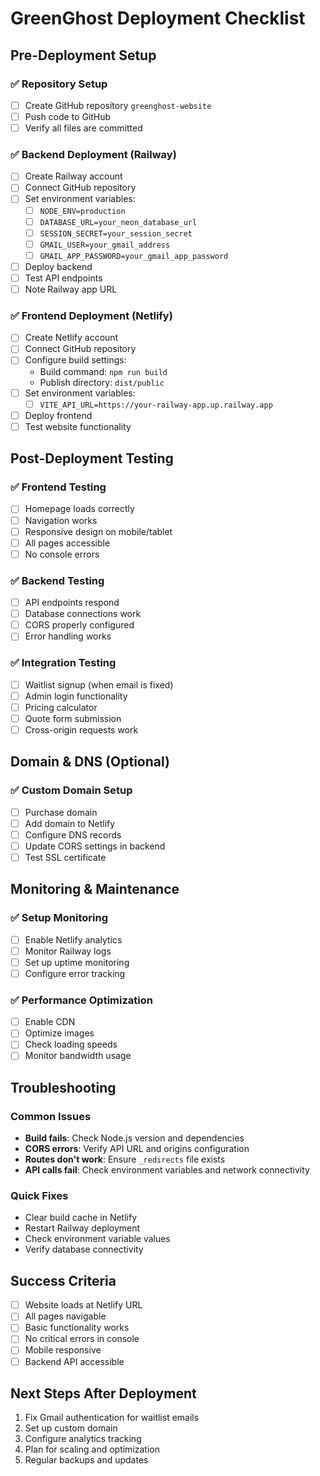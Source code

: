 # GreenGhost Deployment Checklist

## Pre-Deployment Setup

### ✅ Repository Setup
- [ ] Create GitHub repository `greenghost-website`
- [ ] Push code to GitHub
- [ ] Verify all files are committed

### ✅ Backend Deployment (Railway)
- [ ] Create Railway account
- [ ] Connect GitHub repository
- [ ] Set environment variables:
  - [ ] `NODE_ENV=production`
  - [ ] `DATABASE_URL=your_neon_database_url`
  - [ ] `SESSION_SECRET=your_session_secret`
  - [ ] `GMAIL_USER=your_gmail_address`
  - [ ] `GMAIL_APP_PASSWORD=your_gmail_app_password`
- [ ] Deploy backend
- [ ] Test API endpoints
- [ ] Note Railway app URL

### ✅ Frontend Deployment (Netlify)
- [ ] Create Netlify account
- [ ] Connect GitHub repository
- [ ] Configure build settings:
  - Build command: `npm run build`
  - Publish directory: `dist/public`
- [ ] Set environment variables:
  - [ ] `VITE_API_URL=https://your-railway-app.up.railway.app`
- [ ] Deploy frontend
- [ ] Test website functionality

## Post-Deployment Testing

### ✅ Frontend Testing
- [ ] Homepage loads correctly
- [ ] Navigation works
- [ ] Responsive design on mobile/tablet
- [ ] All pages accessible
- [ ] No console errors

### ✅ Backend Testing
- [ ] API endpoints respond
- [ ] Database connections work
- [ ] CORS properly configured
- [ ] Error handling works

### ✅ Integration Testing
- [ ] Waitlist signup (when email is fixed)
- [ ] Admin login functionality
- [ ] Pricing calculator
- [ ] Quote form submission
- [ ] Cross-origin requests work

## Domain & DNS (Optional)

### ✅ Custom Domain Setup
- [ ] Purchase domain
- [ ] Add domain to Netlify
- [ ] Configure DNS records
- [ ] Update CORS settings in backend
- [ ] Test SSL certificate

## Monitoring & Maintenance

### ✅ Setup Monitoring
- [ ] Enable Netlify analytics
- [ ] Monitor Railway logs
- [ ] Set up uptime monitoring
- [ ] Configure error tracking

### ✅ Performance Optimization
- [ ] Enable CDN
- [ ] Optimize images
- [ ] Check loading speeds
- [ ] Monitor bandwidth usage

## Troubleshooting

### Common Issues
- **Build fails**: Check Node.js version and dependencies
- **CORS errors**: Verify API URL and origins configuration
- **Routes don't work**: Ensure `_redirects` file exists
- **API calls fail**: Check environment variables and network connectivity

### Quick Fixes
- Clear build cache in Netlify
- Restart Railway deployment
- Check environment variable values
- Verify database connectivity

## Success Criteria
- [ ] Website loads at Netlify URL
- [ ] All pages navigable
- [ ] Basic functionality works
- [ ] No critical errors in console
- [ ] Mobile responsive
- [ ] Backend API accessible

## Next Steps After Deployment
1. Fix Gmail authentication for waitlist emails
2. Set up custom domain
3. Configure analytics tracking
4. Plan for scaling and optimization
5. Regular backups and updates